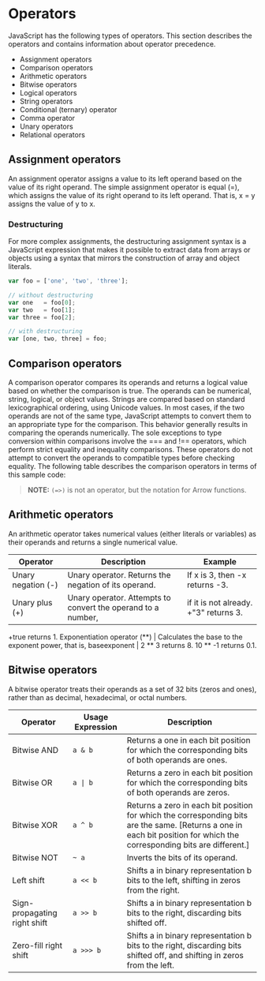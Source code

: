 # Operators
JavaScript has the following types of operators. This section describes the operators and contains information about operator precedence.

- Assignment operators
- Comparison operators
- Arithmetic operators
- Bitwise operators
- Logical operators
- String operators
- Conditional (ternary) operator
- Comma operator
- Unary operators
- Relational operators

## Assignment operators
An assignment operator assigns a value to its left operand based on the value of its right operand. The simple assignment operator is equal (=), which assigns the value of its right operand to its left operand. That is, x = y assigns the value of y to x.

### Destructuring
For more complex assignments, the destructuring assignment syntax is a JavaScript expression that makes it possible to extract data from arrays or objects using a syntax that mirrors the construction of array and object literals.
```javascript
var foo = ['one', 'two', 'three'];

// without destructuring
var one   = foo[0];
var two   = foo[1];
var three = foo[2];

// with destructuring
var [one, two, three] = foo;
```

## Comparison operators

A comparison operator compares its operands and returns a logical value based on whether the comparison is true. The operands can be numerical, string, logical, or object values. Strings are compared based on standard lexicographical ordering, using Unicode values. In most cases, if the two operands are not of the same type, JavaScript attempts to convert them to an appropriate type for the comparison. This behavior generally results in comparing the operands numerically. The sole exceptions to type conversion within comparisons involve the === and !== operators, which perform strict equality and inequality comparisons. These operators do not attempt to convert the operands to compatible types before checking equality. The following table describes the comparison operators in terms of this sample code:

> **NOTE:** `(=>)` is not an operator, but the notation for Arrow functions.

## Arithmetic operators
An arithmetic operator takes numerical values (either literals or variables) as their operands and returns a single numerical value.

Operator | 	Description | 	Example
--- | --- | ---
Unary negation (-) | 	Unary operator. Returns the negation of its operand.	 | If x is 3, then -x returns -3.
Unary plus (+) | 	Unary operator. Attempts to convert the operand to a number, |  if it is not already.	+"3" returns 3.
+true returns 1.
Exponentiation operator (**) |  	Calculates the base to the exponent power, that is, baseexponent | 	2 ** 3 returns 8. 10 ** -1 returns 0.1.


## Bitwise operators
A bitwise operator treats their operands as a set of 32 bits (zeros and ones), rather than as decimal, hexadecimal, or octal numbers.

Operator | 	Usage Expression | 	Description
--- | --- | ---
Bitwise AND | 	`a & b` | 	Returns a one in each bit position for which the corresponding bits of both operands are ones.
Bitwise OR | 	`a \| b` | 	Returns a zero in each bit position for which the corresponding bits of both operands are zeros.
Bitwise XOR | 	`a ^ b` | 	Returns a zero in each bit position for which the corresponding bits are the same. [Returns a one in each bit position for which the corresponding bits are different.]
Bitwise NOT | 	`~ a `| 	Inverts the bits of its operand.
Left shift | 	`a << b` | 	Shifts a in binary representation b bits to the left, shifting in zeros from the right.
Sign-propagating right shift | `a >> b` | 	Shifts a in binary representation b bits to the right, discarding bits shifted off.
Zero-fill right shift | 	`a >>> b`	 | Shifts a in binary representation b bits to the right, discarding bits shifted off, and shifting in zeros from the left.
